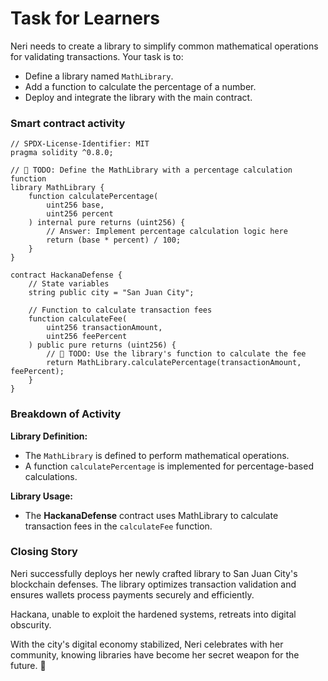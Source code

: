 # Task for Learners

Neri needs to create a library to simplify common mathematical operations for validating transactions. Your task is to:

- Define a library named `MathLibrary`.
- Add a function to calculate the percentage of a number.
- Deploy and integrate the library with the main contract.

### Smart contract activity

```solidity
// SPDX-License-Identifier: MIT
pragma solidity ^0.8.0;

// 🚩 TODO: Define the MathLibrary with a percentage calculation function
library MathLibrary {
    function calculatePercentage(
        uint256 base,
        uint256 percent
    ) internal pure returns (uint256) {
        // Answer: Implement percentage calculation logic here
        return (base * percent) / 100;
    }
}

contract HackanaDefense {
    // State variables
    string public city = "San Juan City";

    // Function to calculate transaction fees
    function calculateFee(
        uint256 transactionAmount,
        uint256 feePercent
    ) public pure returns (uint256) {
        // 🚩 TODO: Use the library's function to calculate the fee
        return MathLibrary.calculatePercentage(transactionAmount, feePercent);
    }
}
```

### Breakdown of Activity

**Library Definition:**

- The `MathLibrary` is defined to perform mathematical operations.
- A function `calculatePercentage` is implemented for percentage-based calculations.

**Library Usage:**

- The **HackanaDefense** contract uses MathLibrary to calculate transaction fees in the `calculateFee` function.

### Closing Story

Neri successfully deploys her newly crafted library to San Juan City's blockchain defenses. The library optimizes transaction validation and ensures wallets process payments securely and efficiently.

Hackana, unable to exploit the hardened systems, retreats into digital obscurity.

With the city's digital economy stabilized, Neri celebrates with her community, knowing libraries have become her secret weapon for the future. 🎉
